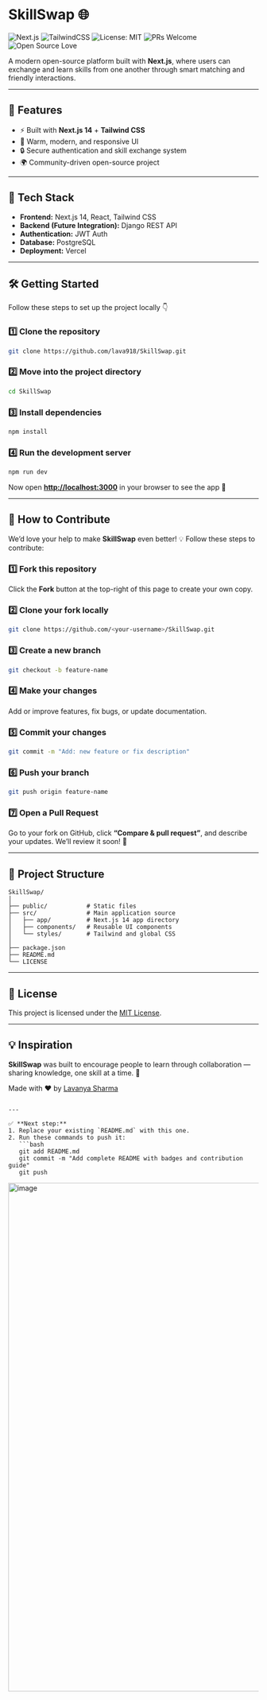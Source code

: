# SkillSwap 🌐


![Next.js](https://img.shields.io/badge/Next.js-14-black?logo=next.js)
![TailwindCSS](https://img.shields.io/badge/Tailwind_CSS-blue?logo=tailwind-css)
![License: MIT](https://img.shields.io/badge/License-MIT-green.svg)
![PRs Welcome](https://img.shields.io/badge/PRs-welcome-brightgreen.svg)
![Open Source Love](https://badges.frapsoft.com/os/v1/open-source.svg?v=103)

A modern open-source platform built with **Next.js**, where users can exchange and learn skills from one another through smart matching and friendly interactions.

---

## 🚀 Features
- ⚡ Built with **Next.js 14** + **Tailwind CSS**
- 🎨 Warm, modern, and responsive UI
- 🔒 Secure authentication and skill exchange system
- 🌍 Community-driven open-source project

---

## 🧠 Tech Stack
- **Frontend:** Next.js 14, React, Tailwind CSS  
- **Backend (Future Integration):** Django REST API  
- **Authentication:** JWT Auth  
- **Database:** PostgreSQL  
- **Deployment:** Vercel  

---

## 🛠️ Getting Started

Follow these steps to set up the project locally 👇

### 1️⃣ Clone the repository
```bash
git clone https://github.com/lava918/SkillSwap.git
````

### 2️⃣ Move into the project directory

```bash
cd SkillSwap
```

### 3️⃣ Install dependencies

```bash
npm install
```

### 4️⃣ Run the development server

```bash
npm run dev
```

Now open **[http://localhost:3000](http://localhost:3000)** in your browser to see the app 🚀

---

## 🤝 How to Contribute

We’d love your help to make **SkillSwap** even better! 💡
Follow these steps to contribute:

### 1️⃣ Fork this repository

Click the **Fork** button at the top-right of this page to create your own copy.

### 2️⃣ Clone your fork locally

```bash
git clone https://github.com/<your-username>/SkillSwap.git
```

### 3️⃣ Create a new branch

```bash
git checkout -b feature-name
```

### 4️⃣ Make your changes

Add or improve features, fix bugs, or update documentation.

### 5️⃣ Commit your changes

```bash
git commit -m "Add: new feature or fix description"
```

### 6️⃣ Push your branch

```bash
git push origin feature-name
```

### 7️⃣ Open a Pull Request

Go to your fork on GitHub, click **“Compare & pull request”**, and describe your updates.
We’ll review it soon! 🙌

---

## 🧩 Project Structure

```
SkillSwap/
│
├── public/           # Static files
├── src/              # Main application source
│   ├── app/          # Next.js 14 app directory
│   ├── components/   # Reusable UI components
│   └── styles/       # Tailwind and global CSS
│
├── package.json
├── README.md
└── LICENSE
```

---

## 📜 License

This project is licensed under the [MIT License](LICENSE).

---

## 💡 Inspiration

**SkillSwap** was built to encourage people to learn through collaboration — sharing knowledge, one skill at a time. 🌱

Made with ❤️ by [Lavanya Sharma](https://github.com/lava918)

````

---

✅ **Next step:**  
1. Replace your existing `README.md` with this one.  
2. Run these commands to push it:  
   ```bash
   git add README.md
   git commit -m "Add complete README with badges and contribution guide"
   git push
````
<img width="1536" height="1024" alt="image" src="https://github.com/user-attachments/assets/85aba6ca-0491-43c7-bc25-bf620aaf02bd" />

